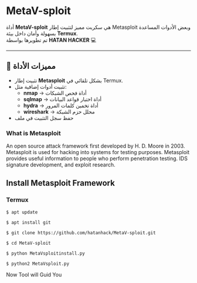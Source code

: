 # MetaV-sploit

أداة **MetaV-sploit** هي سكربت مميز لتثبيت إطار Metasploit وبعض الأدوات المساعدة بسهولة وأمان داخل بيئة **Termux**.  
تم تطويرها بواسطة **HATAN HACKER** 💻

---

## 📌 مميزات الأداة
- تثبيت إطار **Metasploit** بشكل تلقائي في Termux.
- تثبيت أدوات إضافية مثل:
  - **nmap** → أداة فحص الشبكات
  - **sqlmap** → أداة اختبار قواعد البيانات
  - **hydra** → أداة تخمين كلمات المرور
  - **wireshark** → محلل حزم الشبكة
- حفظ سجل التثبيت في ملف 
### What is Metasploit
An open source attack framework first developed by H. D. Moore in 2003.
Metasploit is used for hacking into systems for testing purposes.
Metasploit provides useful information to people who perform penetration testing.
IDS signature development, and exploit research.

## Install Metasploit Framework
### Termux
```
$ apt update
```
```
$ apt install git
```
```
$ git clone https://github.com/hatanhack/MetaV-sploit.git
```
```
$ cd MetaV-sploit
```
```
$ python MetaVsploitinstall.py
```
```
$ python2 MetaVsploit.py
```
Now Tool will Guid You
